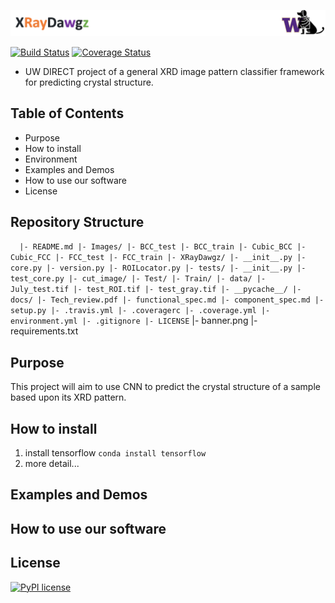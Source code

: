 <p align="left">
  <img src="https://github.com/X-ray-Dawgz/XRayDawgz/blob/master/banner.png" width="900">
</p>


[![Build Status](https://travis-ci.com/X-ray-Dawgz/XRayDawgz.svg?branch=master)](https://travis-ci.com/X-ray-Dawgz/XRayDawgz)
[![Coverage Status](https://coveralls.io/repos/github/X-ray-Dawgz/XRayDawgz/badge.svg?branch=master)](https://coveralls.io/github/X-ray-Dawgz/XRayDawgz?branch=master)
- UW DIRECT project of a general XRD image pattern classifier framework for predicting crystal structure.

## Table of Contents
- Purpose
- How to install
- Environment
- Examples and Demos
- How to use our software
- License

## Repository Structure 
`  
  |- README.md
  |- Images/
      |- BCC_test
      |- BCC_train
      |- Cubic_BCC
      |- Cubic_FCC
      |- FCC_test
      |- FCC_train
  |- XRayDawgz/
      |- __init__.py
      |- core.py
      |- version.py
      |- ROILocator.py
      |- tests/
        |- __init__.py
        |- test_core.py
        |- cut_image/
          |- Test/
          |- Train/
      |- data/
        |- July_test.tif
        |- test_ROI.tif
        |- test_gray.tif
      |- __pycache__/
  |- docs/
      |- Tech_review.pdf
      |- functional_spec.md
      |- component_spec.md
  |- setup.py
  |- .travis.yml
  |- .coveragerc
  |- .coverage.yml
  |- environment.yml
  |- .gitignore
  |- LICENSE `
  |- banner.png
  |- requirements.txt
  
  
## Purpose
This project will aim to use CNN to predict the crystal structure of a sample based upon its XRD pattern.

## How to install
1. install tensorflow 
`conda install tensorflow`
2. more detail...

## Examples and Demos


## How to use our software

## License
[![PyPI license](https://img.shields.io/pypi/l/ansicolortags.svg)](https://pypi.python.org/pypi/ansicolortags/)

